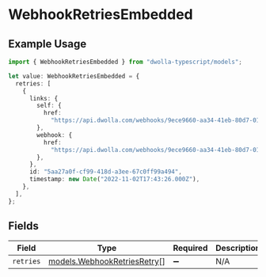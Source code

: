 # WebhookRetriesEmbedded

## Example Usage

```typescript
import { WebhookRetriesEmbedded } from "dwolla-typescript/models";

let value: WebhookRetriesEmbedded = {
  retries: [
    {
      links: {
        self: {
          href:
            "https://api.dwolla.com/webhooks/9ece9660-aa34-41eb-80d7-0125d53b45e8/retries/5aa27a0f-cf99-418d-a3ee-67c0ff99a494",
        },
        webhook: {
          href:
            "https://api.dwolla.com/webhooks/9ece9660-aa34-41eb-80d7-0125d53b45e8",
        },
      },
      id: "5aa27a0f-cf99-418d-a3ee-67c0ff99a494",
      timestamp: new Date("2022-11-02T17:43:26.000Z"),
    },
  ],
};
```

## Fields

| Field                                                            | Type                                                             | Required                                                         | Description                                                      |
| ---------------------------------------------------------------- | ---------------------------------------------------------------- | ---------------------------------------------------------------- | ---------------------------------------------------------------- |
| `retries`                                                        | [models.WebhookRetriesRetry](../models/webhookretriesretry.md)[] | :heavy_minus_sign:                                               | N/A                                                              |